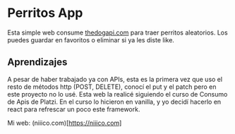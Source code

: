 # Perritos App

Esta simple web consume [thedogapi.com](https://thedogapi.com) para traer perritos aleatorios. Los puedes guardar en favoritos o eliminar si ya les diste like.

## Aprendizajes

A pesar de haber trabajado ya con APIs, esta es la primera vez que uso el resto de métodos http (POST, DELETE), conocí el put y el patch pero en este proyecto no lo usé.
Esta web la realicé siguiendo el curso de Consumo de Apis de Platzi. En el curso lo hicieron en vanilla, y yo decidí hacerlo en react para refrescar un poco este framework.

Mi web: (niiico.com)[https://niiico.com]

